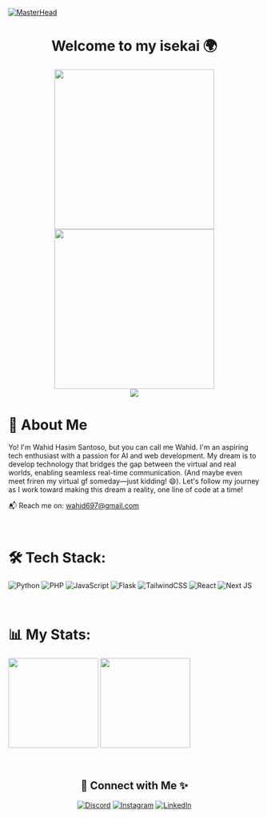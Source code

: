 [![MasterHead](https://64.media.tumblr.com/0786520fae641ba6c7809432ee5068bc/737d50b3957ba3f4-c2/s640x960/ccd2f8bfccdb6ad9c1e2b060803bce4d51d3e97f.gif)](https://rishavchanda.io)

<h1 align="center"> Welcome to my isekai 🌍</h1>

<p align="center">
  <img width="320" src="https://i.pinimg.com/originals/51/a1/68/51a1685a81172ce52b1b14214790a75b.gif"/>
  <img width="320" src="https://i.pinimg.com/originals/71/90/6c/71906c5eff4079a648c57aed47cc46fc.gif"/> <br/>
  <img src="https://64.media.tumblr.com/0786520fae641ba6c7809432ee5068bc/737d50b3957ba3f4-c2/s640x960/ccd2f8bfccdb6ad9c1e2b060803bce4d51d3e97f.gif"/>
</p>

<!-- # Hi!👋 I'm Wahid Hasim Santoso -->

# 🚀 About Me

Yo! I'm Wahid Hasim Santoso, but you can call me Wahid. I'm an aspiring tech enthusiast with a
passion for AI and web development. My dream is to develop technology that bridges the gap between
the virtual and real worlds, enabling seamless real-time communication. (And maybe even meet friren
my virtual gf someday—just kidding! 😄). Let's follow my journey as I work toward making this dream
a reality, one line of code at a time!

📬 Reach me on: [wahid697@gmail.com](mailto:wahidh697@gmail.com)

<br/>

# 🛠️ Tech Stack:

![Python](https://img.shields.io/badge/python-3670A0?style=for-the-badge&logo=python&logoColor=ffdd54)
![PHP](https://img.shields.io/badge/php-%23777BB4.svg?style=for-the-badge&logo=php&logoColor=white)
![JavaScript](https://img.shields.io/badge/javascript-%23323330.svg?style=for-the-badge&logo=javascript&logoColor=%23F7DF1E)
![Flask](https://img.shields.io/badge/flask-%23000.svg?style=for-the-badge&logo=flask&logoColor=white)
![TailwindCSS](https://img.shields.io/badge/tailwindcss-%2338B2AC.svg?style=for-the-badge&logo=tailwind-css&logoColor=white)
![React](https://img.shields.io/badge/react-%2320232a.svg?style=for-the-badge&logo=react&logoColor=%2361DAFB)
![Next JS](https://img.shields.io/badge/Next-black?style=for-the-badge&logo=next.js&logoColor=white)

<br/>

# 📊 My Stats:

<p>
  <img height="180em" src="https://github-readme-stats.vercel.app/api?username=Hazz-i&theme=algolia&hide_border=false&include_all_commits=true&count_private=true"/>
  <img height="180em" src="https://github-readme-stats.vercel.app/api/top-langs/?username=Hazz-i&layout=compact&langs_count=8&theme=algolia&border_radius=10"/>
  <!-- <img height="180em" src="https://streak-stats.demolab.com?user=Hazz-i&theme=algolia&border_radius=10"/> -->
</p>

<br/>

<!-- Socials -->
<div align="center">
  
## 💫 Connect with Me ✨
 [![Discord](https://img.shields.io/badge/Discord-%237289DA.svg?logo=discord&logoColor=white)](https://discord.gg/6ME9TDt) [![Instagram](https://img.shields.io/badge/Instagram-%23E4405F.svg?logo=Instagram&logoColor=white)](https://www.instagram.com/wh.hasn/) [![LinkedIn](https://img.shields.io/badge/LinkedIn-%230077B5.svg?logo=linkedin&logoColor=white)](https://www.linkedin.com/in/wahid-hasim-santoso)

</div>

<!-- Proudly created with GPRM ( https://gprm.itsvg.in ) -->
